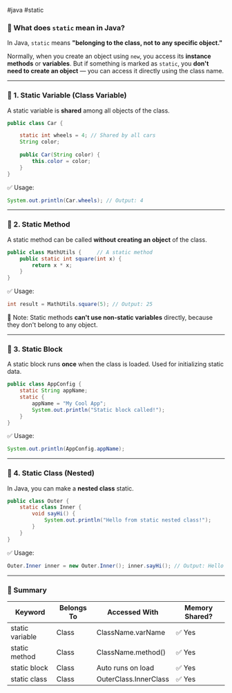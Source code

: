 #java  #static 
### 🔹 What does `static` mean in Java?

In Java, `static` means **"belonging to the class, not to any specific object."**

Normally, when you create an object using `new`, you access its **instance methods** or **variables**. But if something is marked as `static`, you **don't need to create an object** — you can access it directly using the class name.

---

### 🔸 1. Static Variable (Class Variable)

A static variable is **shared** among all objects of the class.

```java
public class Car { 

	static int wheels = 4; // Shared by all cars     
	String color;      
	
	public Car(String color) {         
		this.color = color;     
	} 
}
```

✅ Usage:

```java
System.out.println(Car.wheels); // Output: 4
```



---

### 🔸 2. Static Method

A static method can be called **without creating an object** of the class.


```java
public class MathUtils {     // A static method     
	public static int square(int x) {         
		return x * x;     
	} 
}
```

✅ Usage:


```java
int result = MathUtils.square(5); // Output: 25
```

🔹 Note: Static methods **can't use non-static variables** directly, because they don't belong to any object.

---

### 🔸 3. Static Block

A static block runs **once** when the class is loaded. Used for initializing static data.

```java
public class AppConfig {     
	static String appName;      
	static {         
		appName = "My Cool App";         
		System.out.println("Static block called!");     
	} 
}
```

✅ Usage:

```java
System.out.println(AppConfig.appName);
```

---

### 🔸 4. Static Class (Nested)

In Java, you can make a **nested class** static.

```java
public class Outer {     
	static class Inner {         
		void sayHi() {             
			System.out.println("Hello from static nested class!");         
		}     
	} 
}
```

✅ Usage:

```java
Outer.Inner inner = new Outer.Inner(); inner.sayHi(); // Output: Hello from static nested class!
```

---

### 🧠 Summary

|Keyword|Belongs To|Accessed With|Memory Shared?|
|---|---|---|---|
|static variable|Class|ClassName.varName|✅ Yes|
|static method|Class|ClassName.method()|✅ Yes|
|static block|Class|Auto runs on load|✅ Yes|
|static class|Class|OuterClass.InnerClass|✅ Yes|